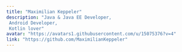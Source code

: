 ```yaml
---
title: "Maximilian Keppeler"
description: "Java & Java EE Developer, Android Developer,  Kotlin lover"
avatar: "https://avatars1.githubusercontent.com/u/15075376?v=4"
link: "https://github.com/MaximilianKeppeler"
---
```

